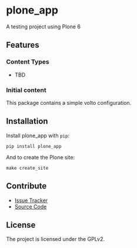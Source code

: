 # plone_app

A testing project using Plone 6

## Features

### Content Types

- TBD

### Initial content

This package contains a simple volto configuration.

Installation
------------

Install plone_app with `pip`:

```shell
pip install plone_app
```
And to create the Plone site:

```shell
make create_site
```

## Contribute

- [Issue Tracker](https://github.com/pafev/plone-app/issues)
- [Source Code](https://github.com/pafev/plone-app/)

## License

The project is licensed under the GPLv2.
